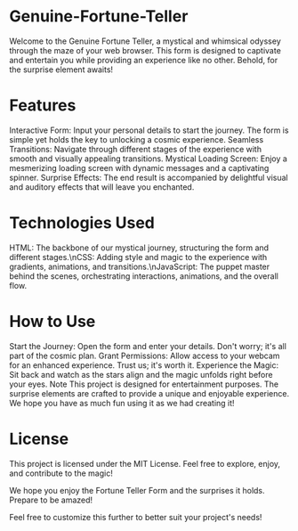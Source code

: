 # Genuine-Fortune-Teller

Welcome to the Genuine Fortune Teller, a mystical and whimsical odyssey through the maze of your web browser. This form is designed to captivate and entertain you while providing an experience like no other. Behold, for the surprise element awaits!

# Features
Interactive Form: Input your personal details to start the journey. The form is simple yet holds the key to unlocking a cosmic experience.
Seamless Transitions: Navigate through different stages of the experience with smooth and visually appealing transitions.
Mystical Loading Screen: Enjoy a mesmerizing loading screen with dynamic messages and a captivating spinner.
Surprise Effects: The end result is accompanied by delightful visual and auditory effects that will leave you enchanted.

# Technologies Used
HTML: The backbone of our mystical journey, structuring the form and different stages.\nCSS: Adding style and magic to the experience with gradients, animations, and transitions.\nJavaScript: The puppet master behind the scenes, orchestrating interactions, animations, and the overall flow.

# How to Use
Start the Journey: Open the form and enter your details. Don't worry; it's all part of the cosmic plan.
Grant Permissions: Allow access to your webcam for an enhanced experience. Trust us; it's worth it.
Experience the Magic: Sit back and watch as the stars align and the magic unfolds right before your eyes.
Note
This project is designed for entertainment purposes. The surprise elements are crafted to provide a unique and enjoyable experience. We hope you have as much fun using it as we had creating it!

# License
This project is licensed under the MIT License. Feel free to explore, enjoy, and contribute to the magic!

We hope you enjoy the Fortune Teller Form and the surprises it holds. Prepare to be amazed!

Feel free to customize this further to better suit your project's needs!
